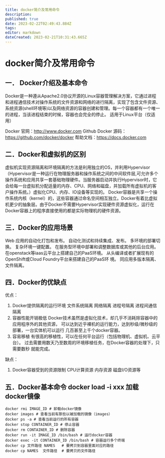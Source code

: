```yaml
---
title: docker简介及常用命令
description: 
published: true
date: 2023-02-22T02:49:43.884Z
tags: 
editor: markdown
dateCreated: 2023-02-21T10:31:43.665Z
---
```


# docker简介及常用命令

## 一． Docker介绍及基本命令

Docker是一种遵从Apache2.0协议开源的Linux容器管理解决方案，它通过进程和进程通信技术对操作系统的文件资源和网络的进行隔离，实现了包含文件资源、系统资源(shell环境等)以及网络资源的容器创建和管理。每一个容器都有一个唯一的进程，当该进程结束的时候，容器也会完全的停止。 适用于Linux平台（仅适用）

Docker 官网：http://www.docker.com
Github Docker 源码：https://github.com/docker/docker
帮助文档：https://docs.docker.com

## 二．Docker和虚拟机的区别

虚拟机实现资源隔离和环境隔离的方法是利用独立的OS，并利用Hypervisor（Hypervisor是一种运行在物理服务器和操作系统之间的中间软件层,可允许多个操作系统和应用共享一套基础物理硬件。当服务器启动并执行Hypervisor时，它会给每一台虚拟机分配适量的内存、CPU、网络和磁盘，并加载所有虚拟机的客户操作系统。）虚拟化CPU、内存、IO设备等实现的。 Docker容器是共享一个操作系统内核（kernel）的，这些容器通过命名空间相互独立。Docker有着比虚拟机更少的抽象层。由于Docker不需要Hypervisor实现硬件资源虚拟化，运行在Docker容器上的程序直接使用的都是实际物理机的硬件资源。

## 三．Docker的应用场景

Web 应用的自动化打包和发布。 自动化测试和持续集成、发布。 多环境的部署切换。 复杂环境一键配置。 在服务型环境中部署和调整数据库或其他的后台应用。 在openstack等iaas云平台上搭建自己的PaaS环境。 从头编译或者扩展现有的OpenShift或Cloud Foundry平台来搭建自己的PaaS环 境。 同应用多版本隔离、文件隔离。

## 四．Docker的优缺点

优点：

1. Docker提供隔离的运行环境 文件系统隔离 网络隔离 进程号隔离 进程间通信隔离
2. 容器性能开销极低 Docker技术虽然是虚拟化技术，却几乎不消耗除容器中的应用程序外的其他资源， 可以达到近乎裸机的运行能力，达到秒级/微秒级的部署，一台实体机可以运行 几百甚至上千个docker容器。
3. 容易移植 有很高的移植性，可以在任何平台运行（包括物理机、虚拟机、云平台）。 过去需要用数天乃至数周的环境移植任务，在Docker容器的处理下，只需要数秒 就能完成。

缺点：

1. Docker容器受到的资源限制 CPU计算资源 内存资源 磁盘I/O资源等

## 五．Docker基本命令 docker load -i xxx 加载docker镜像
```
docker rmi IMAGE_ID # 卸载docker镜像
docker images # 查看当前有那些以被加载的镜像（images）
docker ps -a # 查看当前运行的所有容器
docker stop CONTAINER_ID # 停止容器
docker rm CONTAINER_ID # 删除容器
docker run -it IMAGE_ID /bin/bash # 运行docker容器
docker exec -it CONTAINER_ID /bin/bash # 容器运行多个终端
docker cp 文件路径 NAMES   # 要拷贝到容器里面对应的路径
docker cp NAMES  文件路径  # 要拷贝的文件路径
```